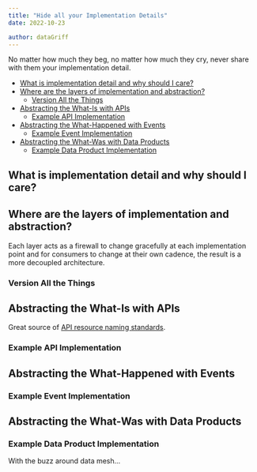 ```yaml
---
title: "Hide all your Implementation Details"
date: 2022-10-23

author: dataGriff
---
```


No matter how much they beg, no matter how much they cry, never share with them your implementation detail.

- [What is implementation detail and why should I care?](#what-is-implementation-detail-and-why-should-i-care)
- [Where are the layers of implementation and abstraction?](#where-are-the-layers-of-implementation-and-abstraction)
  - [Version All the Things](#version-all-the-things)
- [Abstracting the What-Is with APIs](#abstracting-the-what-is-with-apis)
  - [Example API Implementation](#example-api-implementation)
- [Abstracting the What-Happened with Events](#abstracting-the-what-happened-with-events)
  - [Example Event Implementation](#example-event-implementation)
- [Abstracting the What-Was with Data Products](#abstracting-the-what-was-with-data-products)
  - [Example Data Product Implementation](#example-data-product-implementation)

## What is implementation detail and why should I care?

## Where are the layers of implementation and abstraction?

Each layer acts as a firewall to change gracefully at each implementation point and for consumers to change at their own cadence, the result is a more decoupled architecture.

### Version All the Things

## Abstracting the What-Is with APIs

Great source of [API resource naming standards](https://www.restapitutorial.com/lessons/restfulresourcenaming.html).

### Example API Implementation

## Abstracting the What-Happened with Events

### Example Event Implementation

## Abstracting the What-Was with Data Products

### Example Data Product Implementation

With the buzz around data mesh...